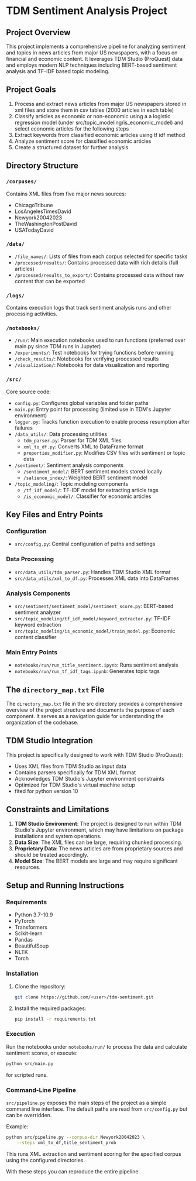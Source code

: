 # TDM Sentiment Analysis Project

## Project Overview

This project implements a comprehensive pipeline for analyzing sentiment and topics in news articles from major US newspapers, with a focus on financial and economic content. It leverages TDM Studio (ProQuest) data and employs modern NLP techniques including BERT-based sentiment analysis and TF-IDF based topic modeling.

## Project Goals

1. Process and extract news articles from major US newspapers stored in xml files and store them in csv tables (2000 articles in each table)
2. Classify articles as economic or non-economic using a a logistic regression model (under src/topic_modeling/is_economic_model) and select economic articles for the following steps 
3. Extract keywords from classified economic articles using tf idf method
4. Analyze sentiment score for classified economic articles
5. Create a structured dataset for further analysis

## Directory Structure

### `/corpuses/`
Contains XML files from five major news sources:
- ChicagoTribune
- LosAngelesTimesDavid
- Newyork20042023
- TheWashingtonPostDavid
- USATodayDavid

### `/data/`
- `/file_names/`: Lists of files from each corpus selected for specific tasks
- `/processed/results/`: Contains processed data with rich details (full articles)
- `/processed/results_to_export/`: Contains processed data without raw content that can be exported

### `/logs/`
Contains execution logs that track sentiment analysis runs and other processing activities.

### `/notebooks/`
- `/run/`: Main execution notebooks used to run functions (preferred over main.py since TDM runs in Jupyter)
- `/experiments/`: Test notebooks for trying functions before running
- `/check_results/`: Notebooks for verifying processed results
- `/visualization/`: Notebooks for data visualization and reporting

### `/src/`
Core source code:
- `config.py`: Configures global variables and folder paths
- `main.py`: Entry point for processing (limited use in TDM's Jupyter environment)
- `logger.py`: Tracks function execution to enable process resumption after failures
- `/data_utils/`: Data processing utilities
  - `tdm_parser.py`: Parser for TDM XML files
  - `xml_to_df.py`: Converts XML to DataFrame format
  - `properties_modifier.py`: Modifies CSV files with sentiment or topic data
- `/sentiment/`: Sentiment analysis components
  - `/sentiment_model/`: BERT sentiment models stored locally
  - `/salience_index/`: Weighted BERT sentiment model
- `/topic_modeling/`: Topic modeling components
  - `/tf_idf_model/`: TF-IDF model for extracting article tags
  - `/is_economic_model/`: Classifier for economic articles

## Key Files and Entry Points

### Configuration
- `src/config.py`: Central configuration of paths and settings

### Data Processing
- `src/data_utils/tdm_parser.py`: Handles TDM Studio XML format
- `src/data_utils/xml_to_df.py`: Processes XML data into DataFrames

### Analysis Components
- `src/sentiment/sentiment_model/sentiment_score.py`: BERT-based sentiment analyzer
- `src/topic_modeling/tf_idf_model/keyword_extractor.py`: TF-IDF keyword extraction
- `src/topic_modeling/is_economic_model/train_model.py`: Economic content classifier

### Main Entry Points
- `notebooks/run/run_title_sentiment.ipynb`: Runs sentiment analysis
- `notebooks/run/run_tf_idf_tags.ipynb`: Generates topic tags

## The `directory_map.txt` File

The `directory_map.txt` file in the src directory provides a comprehensive overview of the project structure and documents the purpose of each component. It serves as a navigation guide for understanding the organization of the codebase.

## TDM Studio Integration

This project is specifically designed to work with TDM Studio (ProQuest):
- Uses XML files from TDM Studio as input data
- Contains parsers specifically for TDM XML format
- Acknowledges TDM Studio's Jupyter environment constraints
- Optimized for TDM Studio's virtual machine setup
- fited for python version 10 

## Constraints and Limitations

1. **TDM Studio Environment**: The project is designed to run within TDM Studio's Jupyter environment, which may have limitations on package installations and system operations.
2. **Data Size**: The XML files can be large, requiring chunked processing.
3. **Proprietary Data**: The news articles are from proprietary sources and should be treated accordingly.
4. **Model Size**: The BERT models are large and may require significant resources.

## Setup and Running Instructions

### Requirements
- Python 3.7-10.9 
- PyTorch
- Transformers
- Scikit-learn
- Pandas
- BeautifulSoup
- NLTK
- Torch

### Installation
1. Clone the repository:
   ```bash
   git clone https://github.com/<user>/tdm-sentiment.git
   ```
2. Install the required packages:
   ```bash
   pip install -r requirements.txt
   ```

### Execution
Run the notebooks under `notebooks/run/` to process the data and calculate
sentiment scores, or execute:
```bash
python src/main.py
```
for scripted runs.

### Command-Line Pipeline
`src/pipeline.py` exposes the main steps of the project as a simple command line interface. The default paths are read from `src/config.py` but can be overridden.

Example:
```bash
python src/pipeline.py --corpus-dir Newyork20042023 \
    --steps xml_to_df,title_sentiment_prob
```
This runs XML extraction and sentiment scoring for the specified corpus using the configured directories.

With these steps you can reproduce the entire pipeline.
